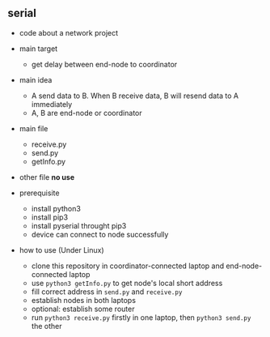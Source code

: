 ## serial
* code about a network project

* main target
  - get delay between end-node to coordinator

* main idea
  - A send data to B.  When B receive data, B will resend data to A immediately
  - A, B are end-node or coordinator

* main file
  - receive.py
  - send.py
  - getInfo.py

* other file **no use**

* prerequisite
  - install python3
  - install pip3
  - install pyserial throught pip3
  - device can connect to node successfully

* how to use (Under Linux)
  - clone this repository in coordinator-connected laptop and end-node-connected laptop
  - use `python3 getInfo.py` to get node's local short address
  - fill correct address in `send.py` and `receive.py`
  - establish nodes in both laptops
  - optional: establish some router 
  - run `python3 receive.py` firstly in one laptop, then `python3 send.py` the other
